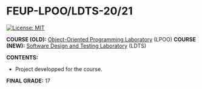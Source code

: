 # FEUP-LPOO/LDTS-20/21
[![License: MIT](https://img.shields.io/badge/License-MIT-yellow.svg)](https://opensource.org/licenses/MIT)

**COURSE (OLD):** [Object-Oriented Programming Laboratory](https://sigarra.up.pt/feup/en/ucurr_geral.ficha_uc_view?pv_ocorrencia_id=459480) (LPOO)
**COURSE (NEW):** [Software Design and Testing Laboratory](https://sigarra.up.pt/feup/pt/ucurr_geral.ficha_uc_view?pv_ocorrencia_id=484407) (LDTS)


**CONTENTS:** 
- Project developped for the course.

**FINAL GRADE:** 17
